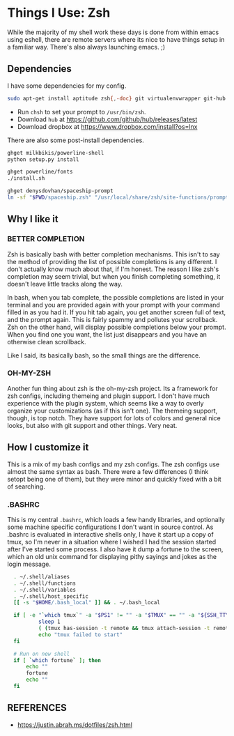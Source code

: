 # Things I Use: Zsh

While the majority of my shell work these days is done from within emacs using eshell, there are remote servers where its nice to have things setup in a familiar way. There's also always launching emacs. ;)

## Dependencies

I have some dependencies for my config.

```sh
sudo apt-get install aptitude zsh{,-doc} git virtualenvwrapper git-hub
```

* Run `chsh` to set your prompt to `/usr/bin/zsh`.
* Download `hub` at https://github.com/github/hub/releases/latest
* Download dropbox at https://www.dropbox.com/install?os=lnx

There are also some post-install dependencies.

```sh
ghget milkbikis/powerline-shell
python setup.py install

ghget powerline/fonts
./install.sh

ghget denysdovhan/spaceship-prompt
ln -sf "$PWD/spaceship.zsh" "/usr/local/share/zsh/site-functions/prompt_spaceship_setup"
```

## Why I like it

### BETTER COMPLETION

Zsh is basically bash with better completion mechanisms. This isn't to say the method of providing the list of possible completions is any different. I don't actually know much about that, if I'm honest. The reason I like zsh's completion may seem trivial, but when you finish completing something, it doesn't leave little tracks along the way.

In bash, when you tab complete, the possible completions are listed in your terminal and you are provided again with your prompt with your command filled in as you had it. If you hit tab again, you get another screen full of text, and the prompt again. This is fairly spammy and pollutes your scrollback. Zsh on the other hand, will display possible completions below your prompt. When you find one you want, the list just disappears and you have an otherwise clean scrollback.

Like I said, its basically bash, so the small things are the difference.

### OH-MY-ZSH

Another fun thing about zsh is the oh-my-zsh project. Its a framework for zsh configs, including themeing and plugin support. I don't have much experience with the plugin system, which seems like a way to overly organize your customizations (as if this isn't one). The themeing support, though, is top notch. They have support for lots of colors and general nice looks, but also with git support and other things. Very neat.

## How I customize it

This is a mix of my bash configs and my zsh configs. The zsh configs use almost the same syntax as bash. There were a few differences (I think setopt being one of them), but they were minor and quickly fixed with a bit of searching.

### .BASHRC

This is my central `.bashrc`, which loads a few handy libraries, and optionally some machine specific configurations I don't want in source control. As .bashrc is evaluated in interactive shells only, I have it start up a copy of tmux, so I'm never in a situation where I wished I had the session started after I've started some process. I also have it dump a fortune to the screen, which an old unix command for displaying pithy sayings and jokes as the login message.

```sh
  . ~/.shell/aliases
  . ~/.shell/functions
  . ~/.shell/variables
  . ~/.shell/host_specific
  [[ -s "$HOME/.bash_local" ]] && . ~/.bash_local

  if [ -e "`which tmux`" -a "$PS1" != "" -a "$TMUX" == "" -a "${SSH_TTY:-x}" != x ]; then
          sleep 1
          ( (tmux has-session -t remote && tmux attach-session -t remote) || (tmux new-session -s remote) ) && exit 0
          echo "tmux failed to start"
  fi

  # Run on new shell
  if [ `which fortune` ]; then
      echo ""
      fortune
      echo ""
  fi
```

## REFERENCES

* https://justin.abrah.ms/dotfiles/zsh.html
